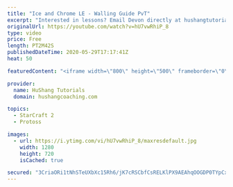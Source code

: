 ```yaml
---
title: "Ice and Chrome LE - Walling Guide PvT"
excerpt: "Interested in lessons? Email Devon directly at hushangtutorials@outlook.com ------------------------------------------------------------------------------------------------------- Want to support HuShang Tutorials directly? Patreon is a website where you can contribute a monthly donation that will help"
originalUrl: https://youtube.com/watch?v=hU7vwRhiP_8
type: video
price: Free
length: PT2M42S
publishedDateTime: 2020-05-29T17:17:41Z
heat: 50

featuredContent: "<iframe width=\"800\" height=\"500\" frameborder=\"0\" src=\"https://www.youtube.com/embed/hU7vwRhiP_8\" allow=\"accelerometer; autoplay; encrypted-media; gyroscope; picture-in-picture\" allowfullscreen></iframe>"

provider:
  name: HuShang Tutorials
  domain: hushangcoaching.com

topics:
  - StarCraft 2
  - Protoss

images:
  - url: https://i.ytimg.com/vi/hU7vwRhiP_8/maxresdefault.jpg
    width: 1280
    height: 720
    isCached: true

secured: "3CriaORi1tNhSTeUXbXc15Rh6/jK7cRSCbfCsRELKlPX9AEAhqOOGDP0TYpCx93pMeabiW/CSYoQNZB9RW7PqRsAyGaRPGdgTFb7OV2lQebTiHDOQx4iCzFCnU9YqiBfdZ3w12EDwIRWiVSGZtzxqKRqud35uWdgeYNXcxJ7f2/JBUQu3gFxr+p/gRJf7tcssEW6CqiV3NDqgbEACpgL7qosjoC65xFl4G18MalZ+K9tA5oAMlg3fEODyo3gKE2/kWDZNqKDjHiV2KwxsAb0ti8sBifmX/0E1rXX9eu6r4/L2lB9P3x3U/S6W+u6ZRCjsqdhqWQTMnCFFpkWhSP14/oETGRbd423avEeE98xitC017OLtVAJ0148t3hnd33oLTjv6aZ+CyyVvZIu3DExp6QmMTVKbDq3jF8BGesceYg=;irkqB/Yn+KvM55iA6IJWSw=="
---
```



